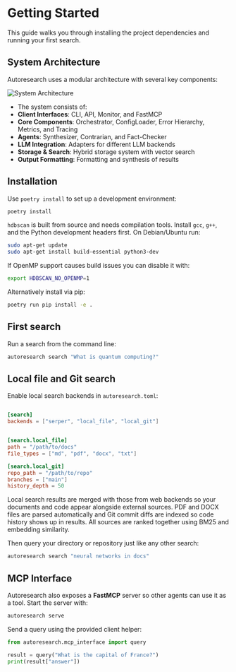 # Getting Started

This guide walks you through installing the project dependencies and running your first search.

## System Architecture

Autoresearch uses a modular architecture with several key components:

![System Architecture](diagrams/system_architecture.png)

- The system consists of:
- **Client Interfaces**: CLI, API, Monitor, and FastMCP
- **Core Components**: Orchestrator, ConfigLoader, Error Hierarchy, Metrics, and Tracing
- **Agents**: Synthesizer, Contrarian, and Fact-Checker
- **LLM Integration**: Adapters for different LLM backends
- **Storage & Search**: Hybrid storage system with vector search
- **Output Formatting**: Formatting and synthesis of results

## Installation

Use `poetry install` to set up a development environment:

```bash
poetry install
```

`hdbscan` is built from source and needs compilation tools. Install `gcc`, `g++`,
and the Python development headers first. On Debian/Ubuntu run:

```bash
sudo apt-get update
sudo apt-get install build-essential python3-dev
```

If OpenMP support causes build issues you can disable it with:

```bash
export HDBSCAN_NO_OPENMP=1
```

Alternatively install via pip:

```bash
poetry run pip install -e .
```

## First search

Run a search from the command line:

```bash
autoresearch search "What is quantum computing?"
```

## Local file and Git search

Enable local search backends in `autoresearch.toml`:

```toml

[search]
backends = ["serper", "local_file", "local_git"]


[search.local_file]
path = "/path/to/docs"
file_types = ["md", "pdf", "docx", "txt"]

[search.local_git]
repo_path = "/path/to/repo"
branches = ["main"]
history_depth = 50
```

Local search results are merged with those from web backends so your documents
and code appear alongside external sources. PDF and DOCX files are parsed
automatically and Git commit diffs are indexed so code history shows up in
results. All sources are ranked together using BM25 and embedding similarity.

Then query your directory or repository just like any other search:

```bash
autoresearch search "neural networks in docs"
```

## MCP Interface

Autoresearch also exposes a **FastMCP** server so other agents can use it as a
tool. Start the server with:

```bash
autoresearch serve
```

Send a query using the provided client helper:

```python
from autoresearch.mcp_interface import query

result = query("What is the capital of France?")
print(result["answer"])
```

